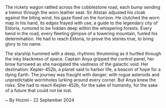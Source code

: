 
The rickety wagon rattled across the cobblestone road, each bump sending a tremor through the worn leather seat.  Sir Alistair adjusted his cloak against the biting wind, his gaze fixed on the horizon.  He clutched the worn map in his hand, its edges frayed with use, a guide to the legendary city of Eldoria, rumored to be hidden deep within the whispering forests.  Every bend in the road, every fleeting glimpse of a towering mountain, fueled his determination.  He had to reach Eldoria, to prove the stories true, to bring glory to his name.

The starship hummed with a deep, rhythmic thrumming as it hurtled through the inky blackness of space.  Captain Anya gripped the control panel, her brow furrowed as she navigated the vastness of the galactic void.  Her destination: Kepler-452b, a planet said to harbor life, a beacon of hope for a dying Earth.  The journey was fraught with danger, with rogue asteroids and unpredictable wormholes lurking around every corner.  But Anya knew the risks.  She had to reach Kepler-452b, for the sake of humanity, for the sake of a future that could not be lost. 

~ By Hozmi - 22 September 2024
